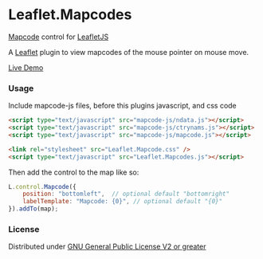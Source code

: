 # Leaflet.Mapcodes

[Mapcode](http://mapcode.com) control for [LeafletJS](http://leafletjs.com)

A [Leaflet](https://github.com/Leaflet/Leaflet) plugin to view mapcodes of the
mouse pointer on mouse move.

[Live Demo](http://matlads.github.io/Leaflet.Mapcodes/examples/demo.html)

### Usage

Include mapcode-js files, before this plugins javascript, and css code

``` html
<script type="text/javascript" src="mapcode-js/ndata.js"></script>
<script type="text/javascript" src="mapcode-js/ctrynams.js"></script>
<script type="text/javascript" src="mapcode-js/mapcode.js"></script>

<link rel="stylesheet" src="Leaflet.Mapcode.css" />
<script type="text/javascript" src="Leaflet.Mapcodes.js"></script>
```

Then add the control to the map like so:

```javascript
L.control.Mapcode({
    position: "bottomleft",  // optional default "bottomright"
    labelTemplate: "Mapcode: {0}", // optional default "{0}"
}).addTo(map);
```


### License
Distributed under [GNU General Public License V2 or greater](http://www.gnu.org/licenses/gpl.html)

